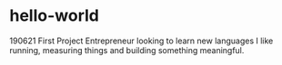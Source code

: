 # hello-world
190621 First Project
Entrepreneur looking to learn new languages
I like running, measuring things and building something meaningful.

